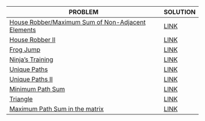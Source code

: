 |PROBLEM|SOLUTION|
|-------|--------|
|[House Robber/Maximum Sum of Non-Adjacent Elements](https://leetcode.com/problems/house-robber/)|[LINK](https://github.com/tanya-gupta25/DynamicProgramming_Striver/blob/main/Maximum%20sum%20of%20non-adjacent%20elements.cpp)|
|[House Robber II](https://leetcode.com/problems/house-robber-ii/)|[LINK](https://github.com/tanya-gupta25/DynamicProgramming_Striver/blob/main/House%20Robber2.cpp)|
|[Frog Jump](https://www.codingninjas.com/codestudio/problems/frog-jump_3621012?leftPanelTab=0)|[LINK](https://github.com/tanya-gupta25/DynamicProgramming_Striver/blob/main/FrogJump.cpp)|
|[Ninja’s Training](https://www.codingninjas.com/codestudio/problems/ninja-s-training_3621003?source=youtube&campaign=striver_dp_videos&utm_source=youtube&utm_medium=affiliate&utm_campaign=striver_dp_videos&leftPanelTab=0)|[LINK](https://github.com/tanya-gupta25/DynamicProgramming_Striver/blob/main/NinjaTraining.cpp)|
|[Unique Paths](https://www.codingninjas.com/codestudio/problems/total-unique-paths_1081470)|[LINK](https://github.com/tanya-gupta25/DynamicProgramming_Striver/blob/main/Unique%20Paths.cpp)|
|[Unique Paths II](https://leetcode.com/problems/unique-paths-ii/)|[LINK](https://github.com/tanya-gupta25/DynamicProgramming_Striver/blob/main/Unique%20PathsII.cpp)|
|[Minimum Path Sum](https://www.codingninjas.com/codestudio/problems/minimum-path-sum_985349?source=youtube&campaign=striver_dp_videos&utm_source=youtube&utm_medium=affiliate&utm_campaign=striver_dp_videos&leftPanelTab=0)|[LINK](https://github.com/tanya-gupta25/DynamicProgramming_Striver/blob/main/Minimum%20Path%20Sum.cpp)|
|[Triangle](https://leetcode.com/problems/triangle/)|[LINK](https://github.com/tanya-gupta25/DynamicProgramming_Striver/blob/main/Traingle.cpp)|
|[Maximum Path Sum in the matrix](https://www.codingninjas.com/codestudio/problems/maximum-path-sum-in-the-matrix_797998)|[LINK](https://github.com/tanya-gupta25/DynamicProgramming_Striver/blob/main/MaximumFallingPathSum.cpp)|